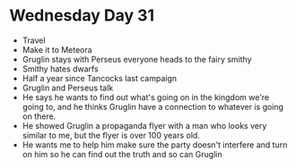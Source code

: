 # Wednesday Day 31

- Travel
- Make it to Meteora
- Gruglin stays with Perseus everyone heads to the fairy smithy
- Smithy hates dwarfs
- Half a year since Tancocks last campaign
- Gruglin and Perseus talk
- He says he wants to find out what's going on in the kingdom we're going to, and he thinks Gruglin have a connection to whatever is going on there.
- He showed Gruglin a propaganda flyer with a man who looks very similar to me, but the flyer is over 100 years old.
- He wants me to help him make sure the party doesn't interfere and turn on him so he can find out the truth and so can Gruglin